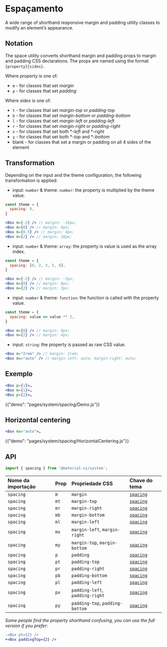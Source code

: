 # Espaçamento

<p class="description">A wide range of shorthand responsive margin and padding utility classes to modify an element’s appearance.</p>

## Notation

The space utility converts shorthand margin and padding props to margin and padding CSS declarations. The props are named using the format `{property}{sides}`.

Where *property* is one of:

- `m` - for classes that set *margin*
- `p` - for classes that set *padding*

Where *sides* is one of:

- `t` - for classes that set *margin-top* or *padding-top*
- `b` - for classes that set *margin-bottom* or *padding-bottom*
- `l` - for classes that set *margin-left* or *padding-left*
- `r` - for classes that set *margin-right* or *padding-right*
- `x` - for classes that set both **-left* and **-right*
- `y` - for classes that set both **-top* and **-bottom*
- blank - for classes that set a margin or padding on all 4 sides of the element

## Transformation

Depending on the input and the theme configuration, the following transformation is applied:

- input: `number` & theme: `number`: the property is multiplied by the theme value.

```jsx
const theme = {
  spacing: 8,
}

<Box m={-2} /> // margin: -16px;
<Box m={0} /> // margin: 0px;
<Box m={0.5} /> // margin: 4px;
<Box m={2} /> // margin: 16px;
```

- input: `number` & theme: `array`: the property is value is used as the array index.

```jsx
const theme = {
  spacing: [0, 2, 3, 5, 8],
}

<Box m={-2} /> // margin: -3px;
<Box m={0} /> // margin: 0px;
<Box m={2} /> // margin: 3px;
```

- input: `number` & theme: `function`: the function is called with the property value.

```jsx
const theme = {
  spacing: value => value ** 2,
}

<Box m={0} /> // margin: 0px;
<Box m={2} /> // margin: 4px;
```

- input: `string`: the property is passed as raw CSS value.

```jsx
<Box m="2rem" /> // margin: 2rem;
<Box mx="auto" /> // margin-left: auto; margin-right: auto;
```

## Exemplo

```jsx
<Box p={1}>…
<Box m={1}>…
<Box p={2}>…
```

{{"demo": "pages/system/spacing/Demo.js"}}

## Horizontal centering

```jsx
<Box mx="auto">…
```

{{"demo": "pages/system/spacing/HorizontalCentering.js"}}

## API

```js
import { spacing } from '@material-ui/system';
```

| Nome da importação | Prop | Propriedade CSS                 | Chave do tema                                                    |
|:------------------ |:---- |:------------------------------- |:---------------------------------------------------------------- |
| `spacing`          | `m`  | `margin`                        | [`spacing`](/customization/default-theme/?expend-path=$.spacing) |
| `spacing`          | `mt` | `margin-top`                    | [`spacing`](/customization/default-theme/?expend-path=$.spacing) |
| `spacing`          | `mr` | `margin-right`                  | [`spacing`](/customization/default-theme/?expend-path=$.spacing) |
| `spacing`          | `mb` | `margin-bottom`                 | [`spacing`](/customization/default-theme/?expend-path=$.spacing) |
| `spacing`          | `ml` | `margin-left`                   | [`spacing`](/customization/default-theme/?expend-path=$.spacing) |
| `spacing`          | `mx` | `margin-left`, `margin-right`   | [`spacing`](/customization/default-theme/?expend-path=$.spacing) |
| `spacing`          | `my` | `margin-top`, `margin-bottom`   | [`spacing`](/customization/default-theme/?expend-path=$.spacing) |
| `spacing`          | `p`  | `padding`                       | [`spacing`](/customization/default-theme/?expend-path=$.spacing) |
| `spacing`          | `pt` | `padding-top`                   | [`spacing`](/customization/default-theme/?expend-path=$.spacing) |
| `spacing`          | `pr` | `padding-right`                 | [`spacing`](/customization/default-theme/?expend-path=$.spacing) |
| `spacing`          | `pb` | `padding-bottom`                | [`spacing`](/customization/default-theme/?expend-path=$.spacing) |
| `spacing`          | `pl` | `padding-left`                  | [`spacing`](/customization/default-theme/?expend-path=$.spacing) |
| `spacing`          | `px` | `padding-left`, `padding-right` | [`spacing`](/customization/default-theme/?expend-path=$.spacing) |
| `spacing`          | `py` | `padding-top`, `padding-bottom` | [`spacing`](/customization/default-theme/?expend-path=$.spacing) |

*Some people find the property shorthand confusing, you can use the full version if you prefer:*

```diff
-<Box pt={2} />
+<Box paddingTop={2} />
```